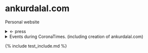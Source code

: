 # ankurdalal.com
Personal website

<details>
  <summary> <- press </summary>
  
  ```
  {% include_relative photography/docs/demo/index.md }
  ```

</details>

<details>
  <summary> Events during CoronaTimes. (including creation of ankurdalal.com) </summary>

  - Yes, got the domain and deployed a Few site. More coming soon.

</details>


{% include test_include.md %}
